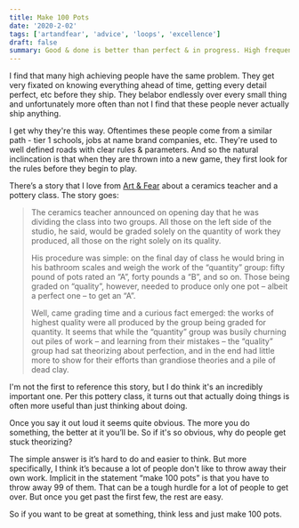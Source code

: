 ```yaml
---
title: Make 100 Pots
date: '2020-2-02'
tags: ['artandfear', 'advice', 'loops', 'excellence']
draft: false
summary: Good & done is better than perfect & in progress. High frequency revs rule everything around me.
---
```


I find that many high achieving people have the same problem. They get very fixated on knowing everything ahead of time, getting every detail perfect, etc before they ship. They belabor endlessly over every small thing and unfortunately more often than not I find that these people never actually ship anything.

I get why they're this way. Oftentimes these people come from a similar path - tier 1 schools, jobs at name brand companies, etc. They're used to well defined roads with clear rules & parameters. And so the natural inclincation is that when they are thrown into a new game, they first look for the rules before they begin to play.

There’s a story that I love from [Art & Fear](https://www.amazon.com/Art-Fear-Observations-Rewards-Artmaking-ebook/dp/B0042JSQLU/) about a ceramics teacher and a pottery class. The story goes:

> The ceramics teacher announced on opening day that he was dividing the class into two groups. All those on the left side of the studio, he said, would be graded solely on the quantity of work they produced, all those on the right solely on its quality.
>
> His procedure was simple: on the final day of class he would bring in his bathroom scales and weigh the work of the “quantity” group: fifty pound of pots rated an “A”, forty pounds a “B”, and so on. Those being graded on “quality”, however, needed to produce only one pot – albeit a perfect one – to get an “A”.
>
> Well, came grading time and a curious fact emerged: the works of highest quality were all produced by the group being graded for quantity. It seems that while the “quantity” group was busily churning out piles of work – and learning from their mistakes – the “quality” group had sat theorizing about perfection, and in the end had little more to show for their efforts than grandiose theories and a pile of dead clay.

I'm not the first to reference this story, but I do think it's an incredibly important one. Per this pottery class, it turns out that actually doing things is often more useful than just thinking about doing.

Once you say it out loud it seems quite obvious. The more you do something, the better at it you’ll be. So if it's so obvious, why do people get stuck theorizing?

The simple answer is it’s hard to do and easier to think. But more specifically, I think it’s because a lot of people don't like to throw away their own work. Implicit in the statement “make 100 pots” is that you have to throw away 99 of them. That can be a tough hurdle for a lot of people to get over. But once you get past the first few, the rest are easy.

So if you want to be great at something, think less and just make 100 pots.